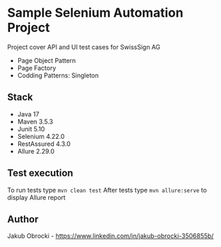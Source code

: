 # Sample Selenium Automation Project

Project cover API and UI test cases for SwissSign AG

- Page Object Pattern
- Page Factory
- Codding Patterns: Singleton

## Stack

- Java 17
- Maven 3.5.3
- Junit 5.10
- Selenium 4.22.0
- RestAssured 4.3.0
- Allure 2.29.0

## Test execution

To run tests type `mvn clean test`
After tests type `mvn allure:serve` to display Allure report

## Author

Jakub Obrocki - https://www.linkedin.com/in/jakub-obrocki-3506855b/

